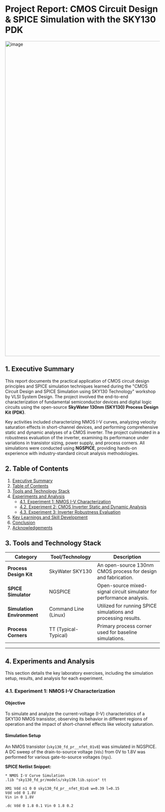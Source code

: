 # Project Report: CMOS Circuit Design & SPICE Simulation with the SKY130 PDK

<img width="1536" height="1024" alt="image" src="https://github.com/user-attachments/assets/ffaeccff-08ce-458e-82c8-acdc2942ed05" />


## 1. Executive Summary

This report documents the practical application of CMOS circuit design principles and SPICE simulation techniques learned during the "CMOS Circuit Design and SPICE Simulation using SKY130 Technology" workshop by VLSI System Design. The project involved the end-to-end characterization of fundamental semiconductor devices and digital logic circuits using the open-source **SkyWater 130nm (SKY130) Process Design Kit (PDK)**.

Key activities included characterizing NMOS I-V curves, analyzing velocity saturation effects in short-channel devices, and performing comprehensive static and dynamic analyses of a CMOS inverter. The project culminated in a robustness evaluation of the inverter, examining its performance under variations in transistor sizing, power supply, and process corners. All simulations were conducted using **NGSPICE**, providing hands-on experience with industry-standard circuit analysis methodologies.

## 2. Table of Contents

1.  [Executive Summary](#1-executive-summary)
2.  [Table of Contents](#2-table-of-contents)
3.  [Tools and Technology Stack](#3-tools-and-technology-stack)
4.  [Experiments and Analysis](#4-experiments-and-analysis)
    *   [4.1. Experiment 1: NMOS I-V Characterization](#41-experiment-1-nmos-i-v-characterization)
    *   [4.2. Experiment 2: CMOS Inverter Static and Dynamic Analysis](#42-experiment-2-cmos-inverter-static-and-dynamic-analysis)
    *   [4.3. Experiment 3: Inverter Robustness Evaluation](#43-experiment-3-inverter-robustness-evaluation)
5.  [Key Learnings and Skill Development](#5-key-learnings-and-skill-development)
6.  [Conclusion](#6-conclusion)
7.  [Acknowledgements](#7-acknowledgements)

## 3. Tools and Technology Stack

| Category             | Tool/Technology        | Description                                                       |
| -------------------- | ---------------------- | ----------------------------------------------------------------- |
| **Process Design Kit** | SkyWater SKY130        | An open-source 130nm CMOS process for design and fabrication.     |
| **SPICE Simulator**    | NGSPICE                | Open-source mixed-signal circuit simulator for performance analysis. |
| **Simulation Environment**| Command Line (Linux) | Utilized for running SPICE simulations and processing results.    |
| **Process Corners**    | TT (Typical-Typical)   | Primary process corner used for baseline simulations.             |

---

## 4. Experiments and Analysis

This section details the key laboratory exercises, including the simulation setup, results, and analysis for each experiment.

### 4.1. Experiment 1: NMOS I-V Characterization

#### **Objective**
To simulate and analyze the current-voltage (I-V) characteristics of a SKY130 NMOS transistor, observing its behavior in different regions of operation and the impact of short-channel effects like velocity saturation.

#### **Simulation Setup**
An NMOS transistor (`sky130_fd_pr__nfet_01v8`) was simulated in NGSPICE. A DC sweep of the drain-to-source voltage (`Vds`) from 0V to 1.8V was performed for various gate-to-source voltages (`Vgs`).

**SPICE Netlist Snippet:**
```spice
* NMOS I-V Curve Simulation
.lib "sky130_fd_pr/models/sky130.lib.spice" tt

XM1 Vdd n1 0 0 sky130_fd_pr__nfet_01v8 w=0.39 l=0.15
Vdd vdd 0 1.8V
Vin in 0 1.8V

.dc Vdd 0 1.8 0.1 Vin 0 1.8 0.2
